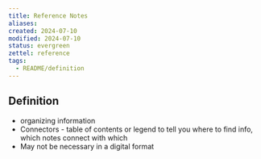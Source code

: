 ```yaml
---
title: Reference Notes
aliases: 
created: 2024-07-10
modified: 2024-07-10
status: evergreen
zettel: reference
tags:
  - README/definition
---
```

## Definition
- organizing information 
- Connectors - table of contents or legend to tell you where to find info, which notes connect with which
- May not be necessary in a digital format